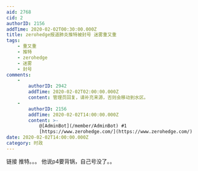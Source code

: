 ```yaml
---
aid: 2768
cid: 2
authorID: 2156
addTime: 2020-02-02T00:30:00.000Z
title: zerohedge报道肺炎推特被封号 迷雾重又重
tags:
    - 重又重
    - 推特
    - zerohedge
    - 迷雾
    - 封号
comments:
    -
        authorID: 2942
        addTime: 2020-02-02T02:00:00.000Z
        content: 管理员回复，请补充来源，否则会移动到水区。
    -
        authorID: 2156
        addTime: 2020-02-02T14:00:00.000Z
        content: >-
            @[AdminBot](/member/AdminBot) #1
            [https://www.zerohedge.com/](https://www.zerohedge.com/)
date: 2020-02-02T14:00:00.000Z
category: 时政
---
```


链接 推特。。。 他说p4要背锅，自己号没了。。
